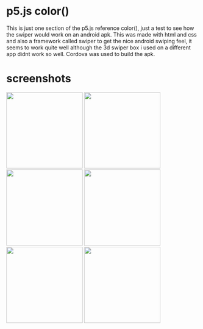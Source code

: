 
# p5.js color()


This is just one section of the p5.js reference color(), just a test to see how the swiper would work on an android apk.
This was made with html and css and also a framework called swiper to get the nice android swiping feel, it seems to work quite well although the 3d swiper box i used on a different app didnt work so well.
Cordova was used to build the apk.

# screenshots

<img src="https://user-images.githubusercontent.com/42116608/46984569-bd796700-d0dd-11e8-9e62-6c77c818ea2c.png" width="200"> <img src="https://user-images.githubusercontent.com/42116608/46984571-be11fd80-d0dd-11e8-9372-4441742a757c.png" width="200">
<img src="https://user-images.githubusercontent.com/42116608/46984572-be11fd80-d0dd-11e8-88e0-0e6b1353d16a.png" width="200">
<img src="https://user-images.githubusercontent.com/42116608/46984573-be11fd80-d0dd-11e8-83e8-69a52fbc69f0.png" width="200">
<img src="https://user-images.githubusercontent.com/42116608/46984574-be11fd80-d0dd-11e8-8479-95d46031c02f.png" width="200">
<img src="https://user-images.githubusercontent.com/42116608/46984575-be11fd80-d0dd-11e8-93de-91a9f83919b1.png" width="200">



